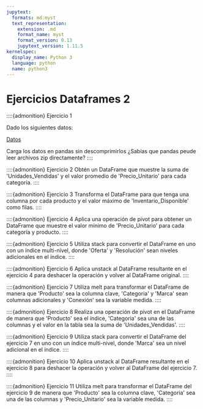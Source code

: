 ```yaml
---
jupytext:
  formats: md:myst
  text_representation:
    extension: .md
    format_name: myst
    format_version: 0.13
    jupytext_version: 1.11.5
kernelspec:
  display_name: Python 3
  language: python
  name: python3
---
```


# Ejercicios Dataframes 2

::::{admonition} Ejercicio 1

Dado los siguientes datos:

[Datos](./tienda.csv.zip)

Carga los datos en pandas sin descomprimirlos ¿Sabías que pandas peude leer archivos zip directamente?
::::


::::{admonition} Ejercicio 2
Obtén un DataFrame que muestre la suma de 'Unidades_Vendidas' y el valor promedio de 'Precio_Unitario' para cada categoría.
::::

::::{admonition} Ejercicio 3
Transforma el DataFrame para que tenga una columna por cada producto y el valor máximo de 'Inventario_Disponible' como filas.
::::

::::{admonition} Ejercicio 4
Aplica una operación de pivot para obtener un DataFrame que muestre el valor mínimo de 'Precio_Unitario' para cada categoría y producto.
::::

::::{admonition} Ejercicio 5
Utiliza stack para convertir el DataFrame en uno con un índice multi-nivel, donde 'Oferta' y 'Resolución' sean niveles adicionales en el índice.
::::

::::{admonition} Ejercicio 6
Aplica unstack al DataFrame resultante en el ejercicio 4 para deshacer la operación y volver al DataFrame original.
::::

::::{admonition} Ejercicio 7
Utiliza melt para transformar el DataFrame de manera que 'Producto' sea la columna clave, 'Categoria' y 'Marca' sean columnas adicionales y 'Conexión' sea la variable medida.
::::

::::{admonition} Ejercicio 8
Realiza una operación de pivot en el DataFrame de manera que 'Producto' sea el índice, 'Categoria' sea una de las columnas y el valor en la tabla sea la suma de 'Unidades_Vendidas'.
::::

::::{admonition} Ejercicio 9
Utiliza stack para convertir el DataFrame del ejercicio 7 en uno con un índice multi-nivel, donde 'Marca' sea un nivel adicional en el índice.
::::

::::{admonition} Ejercicio 10
Aplica unstack al DataFrame resultante en el ejercicio 8 para deshacer la operación y volver al DataFrame del ejercicio 7.
::::

::::{admonition} Ejercicio 11
Utiliza melt para transformar el DataFrame del ejercicio 9 de manera que 'Producto' sea la columna clave, 'Categoria' sea una de las columnas y 'Precio_Unitario' sea la variable medida.
::::